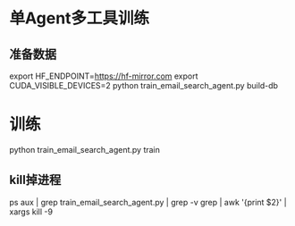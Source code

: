 # 单Agent多工具训练

## 准备数据
export HF_ENDPOINT=https://hf-mirror.com
export CUDA_VISIBLE_DEVICES=2
python train_email_search_agent.py build-db

# 训练
python train_email_search_agent.py train

## kill掉进程
ps aux | grep train_email_search_agent.py | grep -v grep | awk '{print $2}' | xargs kill -9

